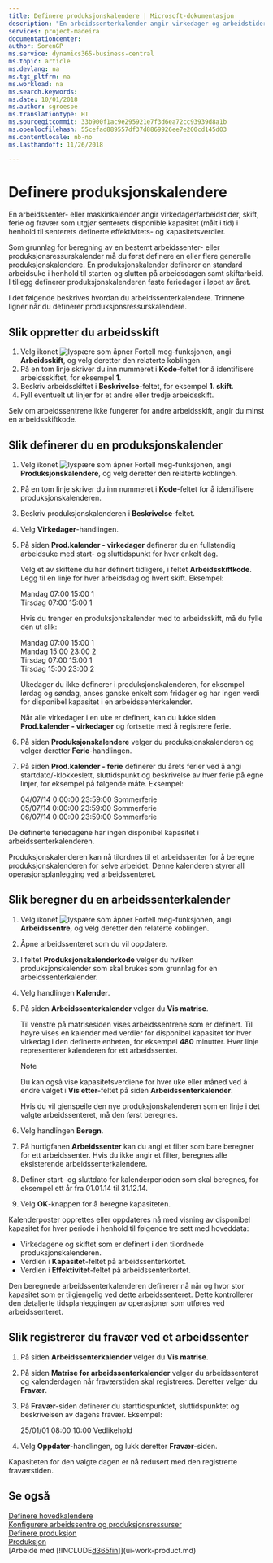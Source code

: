 ```yaml
---
title: Definere produksjonskalendere | Microsoft-dokumentasjon
description: "En arbeidssenterkalender angir virkedager og arbeidstider, skift, ferie og fravær som utgjør arbeidssenterets disponible kapasitet, målt i tid, i henhold til senterets definerte effektivitets- og kapasitetsverdier. Opprettelse og aktivering av en arbeidssenterkalender omfatter flere forhåndsoppgaver."
services: project-madeira
documentationcenter: 
author: SorenGP
ms.service: dynamics365-business-central
ms.topic: article
ms.devlang: na
ms.tgt_pltfrm: na
ms.workload: na
ms.search.keywords: 
ms.date: 10/01/2018
ms.author: sgroespe
ms.translationtype: HT
ms.sourcegitcommit: 33b900f1ac9e295921e7f3d6ea72cc93939d8a1b
ms.openlocfilehash: 55cefad889557df37d8869926ee7e200cd145d03
ms.contentlocale: nb-no
ms.lasthandoff: 11/26/2018

---
```

# <a name="set-up-shop-calendars"></a>Definere produksjonskalendere
En arbeidssenter- eller maskinkalender angir virkedager/arbeidstider, skift, ferie og fravær som utgjør senterets disponible kapasitet (målt i tid) i henhold til senterets definerte effektivitets- og kapasitetsverdier.

Som grunnlag for beregning av en bestemt arbeidssenter- eller produksjonsressurskalender må du først definere en eller flere generelle produksjonskalendere. En produksjonskalender definerer en standard arbeidsuke i henhold til starten og slutten på arbeidsdagen samt skiftarbeid. I tillegg definerer produksjonskalenderen faste feriedager i løpet av året.  

I det følgende beskrives hvordan du arbeidssenterkalendere. Trinnene ligner når du definerer produksjonsressurskalendere.  

## <a name="to-create-work-shifts"></a>Slik oppretter du arbeidsskift  
1.  Velg ikonet ![lyspære som åpner Fortell meg-funksjonen](media/ui-search/search_small.png "Fortell hva du vil gjøre"), angi **Arbeidsskift**, og velg deretter den relaterte koblingen.  
2.  På en tom linje skriver du inn nummeret i **Kode**-feltet for å identifisere arbeidsskiftet, for eksempel **1**.  
3.  Beskriv arbeidsskiftet i **Beskrivelse**-feltet, for eksempel **1. skift**.  
4.  Fyll eventuelt ut linjer for et andre eller tredje arbeidsskift.  

Selv om arbeidssentrene ikke fungerer for andre arbeidsskift, angir du minst én arbeidsskiftkode.  

## <a name="to-set-up-a-shop-calendar"></a>Slik definerer du en produksjonskalender  
1.  Velg ikonet ![lyspære som åpner Fortell meg-funksjonen](media/ui-search/search_small.png "Fortell hva du vil gjøre"), angi **Produksjonskalendere**, og velg deretter den relaterte koblingen.  
2.  På en tom linje skriver du inn nummeret i **Kode**-feltet for å identifisere produksjonskalenderen.  
3.  Beskriv produksjonskalenderen i **Beskrivelse**-feltet.  
4.  Velg **Virkedager**-handlingen.
5.  På siden **Prod.kalender - virkedager** definerer du en fullstendig arbeidsuke med start- og sluttidspunkt for hver enkelt dag.  

    Velg et av skiftene du har definert tidligere, i feltet **Arbeidsskiftkode**. Legg til en linje for hver arbeidsdag og hvert skift. Eksempel:  

    Mandag  07:00 15:00 1   
    Tirsdag 07:00 15:00 1  

    Hvis du trenger en produksjonskalender med to arbeidsskift, må du fylle den ut slik:  

    Mandag 07:00 15:00 1   
    Mandag 15:00 23:00 2  
    Tirsdag 07:00 15:00 1  
    Tirsdag 15:00 23:00 2  

    Ukedager du ikke definerer i produksjonskalenderen, for eksempel lørdag og søndag, anses ganske enkelt som fridager og har ingen verdi for disponibel kapasitet i en arbeidssenterkalender.  

    Når alle virkedager i en uke er definert, kan du lukke siden **Prod.kalender - virkedager** og fortsette med å registrere ferie.  

6.  På siden **Produksjonskalendere** velger du produksjonskalenderen og velger deretter **Ferie**-handlingen.
7. På siden **Prod.kalender - ferie** definerer du årets ferier ved å angi startdato/-klokkeslett, sluttidspunkt og beskrivelse av hver ferie på egne linjer, for eksempel på følgende måte. Eksempel:  

    04/07/14 0:00:00 23:59:00 Sommerferie  
    05/07/14 0:00:00 23:59:00 Sommerferie  
    06/07/14 0:00:00 23:59:00 Sommerferie  

De definerte feriedagene har ingen disponibel kapasitet i arbeidssenterkalenderen.  

Produksjonskalenderen kan nå tilordnes til et arbeidssenter for å beregne produksjonskalenderen for selve arbeidet. Denne kalenderen styrer all operasjonsplanlegging ved arbeidssenteret.  

## <a name="to-calculate-a-work-center-calendar"></a>Slik beregner du en arbeidssenterkalender  

1.  Velg ikonet ![lyspære som åpner Fortell meg-funksjonen](media/ui-search/search_small.png "Fortell hva du vil gjøre"), angi **Arbeidssentre**, og velg deretter den relaterte koblingen.
2. Åpne arbeidssenteret som du vil oppdatere.  
3. I feltet **Produksjonskalenderkode** velger du hvilken produksjonskalender som skal brukes som grunnlag for en arbeidssenterkalender.  
4. Velg handlingen **Kalender**.  
5. På siden **Arbeidssenterkalender** velger du **Vis matrise**.  

    Til venstre på matrisesiden vises arbeidssentrene som er definert. Til høyre vises en kalender med verdier for disponibel kapasitet for hver virkedag i den definerte enheten, for eksempel **480** minutter. Hver linje representerer kalenderen for ett arbeidssenter.  

    > [!NOTE]  
    >  Du kan også vise kapasitetsverdiene for hver uke eller måned ved å endre valget i **Vis etter**-feltet på siden **Arbeidssenterkalender**.  

    Hvis du vil gjenspeile den nye produksjonskalenderen som en linje i det valgte arbeidssenteret, må den først beregnes.  

6.  Velg handlingen **Beregn**.  
7.  På hurtigfanen **Arbeidssenter** kan du angi et filter som bare beregner for ett arbeidssenter. Hvis du ikke angir et filter, beregnes alle eksisterende arbeidssenterkalendere.  
8.  Definer start- og sluttdato for kalenderperioden som skal beregnes, for eksempel ett år fra 01.01.14 til 31.12.14.
9. Velg **OK**-knappen for å beregne kapasiteten.  

Kalenderposter opprettes eller oppdateres nå med visning av disponibel kapasitet for hver periode i henhold til følgende tre sett med hoveddata:  

- Virkedagene og skiftet som er definert i den tilordnede produksjonskalenderen.  
- Verdien i **Kapasitet**-feltet på arbeidssenterkortet.  
- Verdien i **Effektivitet**-feltet på arbeidssenterkortet.  

Den beregnede arbeidssenterkalenderen definerer nå når og hvor stor kapasitet som er tilgjengelig ved dette arbeidssenteret. Dette kontrollerer den detaljerte tidsplanleggingen av operasjoner som utføres ved arbeidssenteret.  

## <a name="to-record-work-center-absence"></a>Slik registrerer du fravær ved et arbeidssenter  
1.  På siden **Arbeidssenterkalender** velger du **Vis matrise**.
2. På siden **Matrise for arbeidssenterkalender** velger du arbeidssenteret og kalenderdagen når fraværstiden skal registreres. Deretter velger du **Fravær**.  
3.  På **Fravær**-siden definerer du starttidspunktet, sluttidspunktet og beskrivelsen av dagens fravær. Eksempel:  

    25/01/01 08:00 10:00 Vedlikehold  

4.  Velg **Oppdater**-handlingen, og lukk deretter **Fravær**-siden.  

Kapasiteten for den valgte dagen er nå redusert med den registrerte fraværstiden.  

## <a name="see-also"></a>Se også  
[Definere hovedkalendere](across-how-to-assign-base-calendars.md)  
[Konfigurere arbeidssentre og produksjonsressurser](production-how-to-set-up-work-and-machine-centers.md)  
[Definere produksjon](production-configure-production-processes.md)  
[Produksjon](production-manage-manufacturing.md)  
[Arbeide med [!INCLUDE[d365fin](includes/d365fin_md.md)]](ui-work-product.md)  

